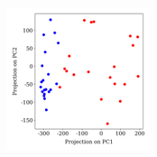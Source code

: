 
<h1 align="center">
<img src="https://raw.githubusercontent.com/exchhattu/vim-/master/PCA_transformed_pca_space.png?raw=true" alt="Workflows" width="50%"/></h1>
